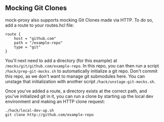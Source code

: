 ## Mocking Git Clones

mock-proxy also supports mocking Git Clones made via HTTP. To do so, add a
route to your routes.hcl file:

```hcl
route {
    host = "github.com"
    path = "/example-repo"
    type = "git"
}
```

You'll next need to add a directory (for this example) at
`/mocks/git/github.com/example-repo`. In this repo, you can then run a script
`/hack/prep-git-mocks.sh` to automatically initialize a git repo. Don't commit
this repo, as we don't want to manage git submodules here. You can unstage that
initialization with another script `/hack/unstage-git-mocks.sh`.

Once you've added a route, a directory exists at the correct path, and you've
initialized git in it, you can run a clone by starting up the local dev
environment and making an HTTP clone request:

```
./hack/local-dev-up.sh
git clone http://github.com/example-repo
```
